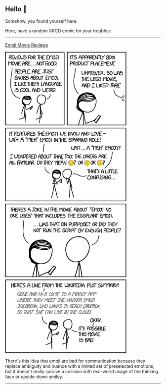 ## Hello 👀

Somehow, you found yourself here.

Here, have a random XKCD comic for your troubles:

-----------------------------------

[Emoji Movie Reviews](https://xkcd.com/1870)

![Emoji Movie Reviews](./random_comic.png)

There's this idea that emoji are bad for communication because they replace ambiguity and nuance with a limited set of preselected emotions, but it doesn't really survive a collision with real-world usage of the thinking face or upside-down smiley.

-----------------------------------